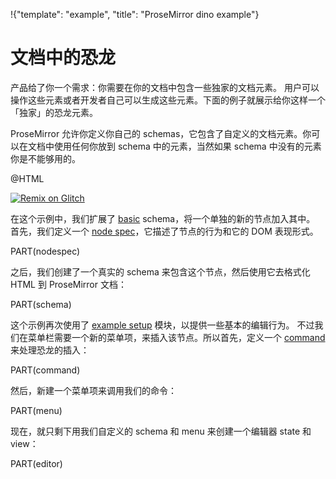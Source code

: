 !{"template": "example", "title": "ProseMirror dino example"}

# 文档中的恐龙

产品给了你一个需求：你需要在你的文档中包含一些独家的文档元素。
用户可以操作这些元素或者开发者自己可以生成这些元素。下面的例子就展示给你这样一个「独家」的恐龙元素。

ProseMirror 允许你定义你自己的 schemas，它包含了自定义的文档元素。你可以在文档中使用任何你放到 schema 中的元素，当然如果 schema 中没有的元素你是不能够用的。

@HTML

[![Remix on Glitch](https://cdn.glitch.com/2703baf2-b643-4da7-ab91-7ee2a2d00b5b%2Fremix-button.svg)](https://glitch.com/edit/#!/remix/prosemirror-demo-dino)

在这个示例中，我们扩展了 [basic](https://github.com/prosemirror/prosemirror-schema-basic) schema，将一个单独的新的节点加入其中。
首先，我们定义一个 [node spec](##model.NodeSpec)，它描述了节点的行为和它的 DOM 表现形式。

PART(nodespec)

之后，我们创建了一个真实的 schema 来包含这个节点，然后使用它去格式化 HTML 到 ProseMirror 文档：

PART(schema)

这个示例再次使用了 [example setup](https://github.com/prosemirror/prosemirror-example-setup) 模块，以提供一些基本的编辑行为。
不过我们在菜单栏需要一个新的菜单项，来插入该节点。所以首先，定义一个 [command](/docs/guide/#commands) 来处理恐龙的插入：

PART(command)

然后，新建一个菜单项来调用我们的命令：

PART(menu)

现在，就只剩下用我们自定义的 schema 和 menu 来创建一个编辑器 state 和 view： 

PART(editor)
